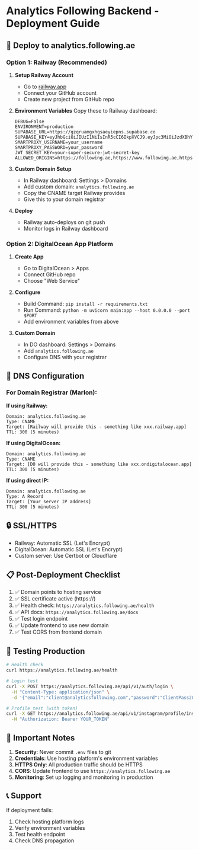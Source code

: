 # Analytics Following Backend - Deployment Guide

## 🚀 Deploy to analytics.following.ae

### Option 1: Railway (Recommended)

1. **Setup Railway Account**
   - Go to [railway.app](https://railway.app)
   - Connect your GitHub account
   - Create new project from GitHub repo

2. **Environment Variables**
   Copy these to Railway dashboard:
   ```
   DEBUG=False
   ENVIRONMENT=production
   SUPABASE_URL=https://gzqruamgxhgsaeyiepns.supabase.co
   SUPABASE_KEY=eyJhbGciOiJIUzI1NiIsInR5cCI6IkpXVCJ9.eyJpc3MiOiJzdXBhYmFzZSIsInJlZiI6Imd6cXJ1YW1neGhnc2FleWllcG5zIiwicm9sZSI6InNlcnZpY2Vfcm9sZSIsImlhdCI6MTc1MzYwNjgyMSwiZXhwIjoyMDY5MTgyODIxfQ.9QEZPQO0wZTrNETSq23UjeorCjzr4O25mS8jAQSaG24
   SMARTPROXY_USERNAME=your_username
   SMARTPROXY_PASSWORD=your_password
   JWT_SECRET_KEY=your-super-secure-jwt-secret-key
   ALLOWED_ORIGINS=https://following.ae,https://www.following.ae,https://app.following.ae
   ```

3. **Custom Domain Setup**
   - In Railway dashboard: Settings > Domains
   - Add custom domain: `analytics.following.ae`
   - Copy the CNAME target Railway provides
   - Give this to your domain registrar

4. **Deploy**
   - Railway auto-deploys on git push
   - Monitor logs in Railway dashboard

### Option 2: DigitalOcean App Platform

1. **Create App**
   - Go to DigitalOcean > Apps
   - Connect GitHub repo
   - Choose "Web Service"

2. **Configure**
   - Build Command: `pip install -r requirements.txt`
   - Run Command: `python -m uvicorn main:app --host 0.0.0.0 --port $PORT`
   - Add environment variables from above

3. **Custom Domain**
   - In DO dashboard: Settings > Domains
   - Add `analytics.following.ae`
   - Configure DNS with your registrar

## 🔧 DNS Configuration

### For Domain Registrar (Marlon):

**If using Railway:**
```
Domain: analytics.following.ae
Type: CNAME
Target: [Railway will provide this - something like xxx.railway.app]
TTL: 300 (5 minutes)
```

**If using DigitalOcean:**
```
Domain: analytics.following.ae  
Type: CNAME
Target: [DO will provide this - something like xxx.ondigitalocean.app]
TTL: 300 (5 minutes)
```

**If using direct IP:**
```
Domain: analytics.following.ae
Type: A Record
Target: [Your server IP address]
TTL: 300 (5 minutes)
```

## 🔒 SSL/HTTPS

- Railway: Automatic SSL (Let's Encrypt)
- DigitalOcean: Automatic SSL (Let's Encrypt)
- Custom server: Use Certbot or Cloudflare

## 📋 Post-Deployment Checklist

1. ✅ Domain points to hosting service
2. ✅ SSL certificate active (https://)
3. ✅ Health check: `https://analytics.following.ae/health`
4. ✅ API docs: `https://analytics.following.ae/docs`
5. ✅ Test login endpoint
6. ✅ Update frontend to use new domain
7. ✅ Test CORS from frontend domain

## 🧪 Testing Production

```bash
# Health check
curl https://analytics.following.ae/health

# Login test
curl -X POST https://analytics.following.ae/api/v1/auth/login \
  -H "Content-Type: application/json" \
  -d '{"email":"client@analyticsfollowing.com","password":"ClientPass2024!"}'

# Profile test (with token)
curl -X GET https://analytics.following.ae/api/v1/instagram/profile/instagram/simple \
  -H "Authorization: Bearer YOUR_TOKEN"
```

## 🚨 Important Notes

1. **Security**: Never commit `.env` files to git
2. **Credentials**: Use hosting platform's environment variables
3. **HTTPS Only**: All production traffic should be HTTPS
4. **CORS**: Update frontend to use `https://analytics.following.ae`
5. **Monitoring**: Set up logging and monitoring in production

## 📞 Support

If deployment fails:
1. Check hosting platform logs
2. Verify environment variables
3. Test health endpoint
4. Check DNS propagation